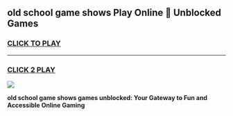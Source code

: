 
## old school game shows Play Online 👋 Unblocked Games
<h3>
<a href="https://news.freeplayer.one?title=old_school_game_shows&ref=17GH">CLICK TO PLAY</a></h3>
<hr>

<h3>
<a href="https://news.freeplayer.one?title=old_school_game_shows&ref=17GH">CLICK 2 PLAY</a>
  
</h3>

<a href="https://news.freeplayer.one?title=old_school_game_shows&ref=17GH/"><img src="https://clearcache.store/games.png"></a>


**old school game shows games unblocked: Your Gateway to Fun and Accessible Online Gaming**

